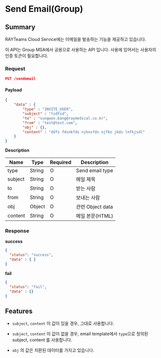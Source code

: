 # Send Email(Group)

## Summary

RAYTeams Cloud Service에는 이메일을 발송하는 기능을 제공하고 있습니다.

이 API는 Group MSA에서 공용으로 사용하는 API 입니다. 사용에 있어서는 사용자의 인증 토큰이 필요합니다.

### Request

```JSON
PUT /sendemail
```

#### Payload

```JSON
{
    "data" : {
        "type" : "INVITE_USER",
        "subject" : "tsdfsd",
        "to" : "sungwon.bang@raymedical.co.kr",
        "from" : "test@test.com",
        "obj" : {},
        "content" : "ddfs fdsnkfds njknsfds njfkn jkds lnfkjsdl"
    }
}
```

**Description**

| Name | Type | Required | Description |
| --- | --- | --- | --- |
| type | String | O | Send email type  |
| subject | String | O | 메일 제목 |
| to | String | O  | 받는 사람 |
| from | String | O  | 보내는 사람 |
| obj | Object | O  | 관련 Object data |
| content | String | O  | 메일 본문(HTML) |

### Response

**success**

```JSON
{
  "status": "success",
  "data" : { }
}
```

**fail**

```JSON
{
  "status": "fail",
  "data" : {}
}
```

## Features

* ```subject```, ```content``` 이 값이 있을 경우, 그대로 사용합니다.

* ```subject```, ```content``` 이 값이 없을 경우, email template에서 ```type```으로 정의된 subject, content 를 사용합니다.

* ```obj``` 의 값은 치환된 데이터를 가지고 있습니다.
